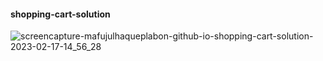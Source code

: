 #### shopping-cart-solution
![screencapture-mafujulhaqueplabon-github-io-shopping-cart-solution-2023-02-17-14_56_28](https://user-images.githubusercontent.com/96911414/219599268-910afe5d-8558-4468-8577-97707526a468.png)
